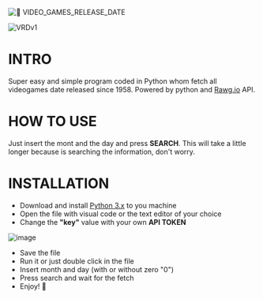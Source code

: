 ![👾 VIDEO_GAMES_RELEASE_DATE](https://github.com/user-attachments/assets/6d273ba3-a8bc-41e2-a309-b2042ed5661c)

![VRDv1](https://github.com/user-attachments/assets/19ade4d1-a453-45b3-b5f4-17b3335b1afe)

# INTRO
Super easy and simple program coded in Python whom fetch all videogames date released since 1958. Powered by python and [Rawg.io](https://api.rawg.io/docs/) API.

# HOW TO USE
Just insert the mont and the day and press **SEARCH**. This will take a little longer because is searching the information, don't worry.

# INSTALLATION

- Download and install [Python 3.x](https://www.python.org/) to you machine
- Open the file with visual code or the text editor of your choice
- Change the **"key"** value with your own **API TOKEN**

![image](https://github.com/user-attachments/assets/032d5ed2-0aa6-4efa-8160-12976448d1ef)

- Save the file
- Run it or just double click in the file
- Insert month and day (with or without zero "0")
- Press search and wait for the fetch
- Enjoy! 👾 
